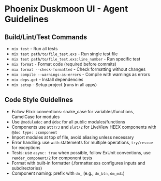 # Phoenix Duskmoon UI - Agent Guidelines

## Build/Lint/Test Commands
- `mix test` - Run all tests
- `mix test path/to/file_test.exs` - Run single test file
- `mix test path/to/file_test.exs:line_number` - Run specific test
- `mix format` - Format code (required before commits)
- `mix format --check-formatted` - Check formatting without changes
- `mix compile --warnings-as-errors` - Compile with warnings as errors
- `mix deps.get` - Install dependencies
- `mix setup` - Setup project (runs in all apps)

## Code Style Guidelines
- Follow Elixir conventions: snake_case for variables/functions, CamelCase for modules
- Use `@moduledoc` and `@doc` for all public modules/functions
- Components use `attr/3` and `slot/2` for LiveView HEEX components with `@doc type: :component`
- Import modules at top of file, avoid aliasing unless necessary
- Error handling: use `with` statements for multiple operations, `try/rescue` for exceptions
- Tests: use `async: true` when possible, follow ExUnit conventions, use `render_component/2` for component tests
- Format with built-in formatter (.formatter.exs configures inputs and subdirectories)
- Component naming: prefix with `dm_` (e.g., `dm_btn`, `dm_mdi`)
